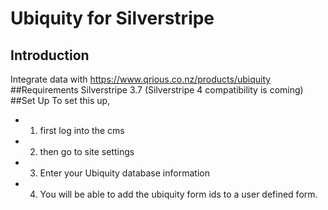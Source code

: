 # Ubiquity for Silverstripe
## Introduction
Integrate data with https://www.qrious.co.nz/products/ubiquity
##Requirements
Silverstripe 3.7 (Silverstripe 4 compatibility is coming)
##Set Up
To set this up,
- 1. first log into the cms
- 2. then go to site settings
- 3. Enter your Ubiquity database information
- 4. You will be able to add the ubiquity form ids to a user defined form.
